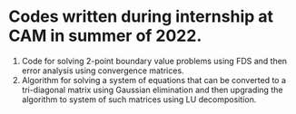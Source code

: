 # Codes written during internship at CAM in summer of 2022.
1. Code for solving 2-point boundary value problems using FDS and then error analysis using convergence matrices.
2. Algorithm for solving a system of equations that can be converted to a tri-diagonal matrix using Gaussian elimination and then upgrading the algorithm to system of such matrices using LU decomposition.

